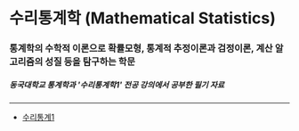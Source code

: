 # 수리통계학 (Mathematical Statistics)
### 통계학의 수학적 이론으로 확률모형, 통계적 추정이론과 검정이론, 계산 알고리즘의 성질 등을 탐구하는 학문
##### 동국대학교 통계학과 '수리통계학1' 전공 강의에서 공부한 필기 자료
---
- [수리통계1](https://github.com/datajudy20/TIL/blob/main/Stat_Math/Mathematical_Statistics1.pdf)
